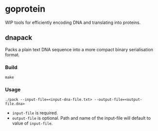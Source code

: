 # goprotein

WIP tools for efficiently encoding DNA and translating into proteins.

## dnapack

Packs a plain text DNA sequence into a more compact binary serialisation format.

### Build

```
make
```

### Usage

```
./pack --input-file=<input-dna-file.txt> --output-file=<output-file.dna>
```

* `input-file` is required.
* `output-file` is optional. Path and name of the input-file will default to value of `input-file`.
